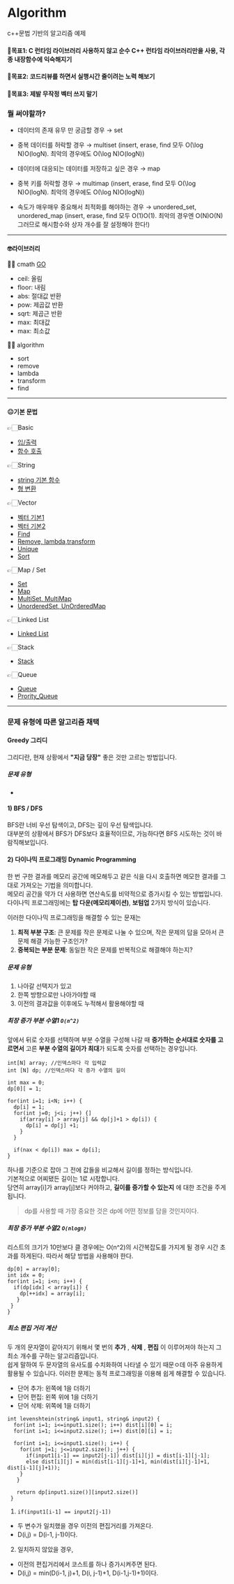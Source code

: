 # Algorithm
c++문법 기반의 알고리즘 예제

#### 📌목표1: C 런타임 라이브러리 사용하지 않고 순수 C++ 런타임 라이브러리만을 사용, 각종 내장함수에 익숙해지기
#### 📌목표2: 코드리뷰를 하면서 실행시간 줄이려는 노력 해보기
#### 📌목표3: 제발 무작정 벡터 쓰지 말기

### 뭘 써야할까?

- 데이터의 존재 유무 만 궁금할 경우 → set

- 중복 데이터를 허락할 경우 → multiset (insert, erase, find 모두 O(\log N)O(logN). 최악의 경우에도 O(\log N)O(logN))

- 데이터에 대응되는 데이터를 저장하고 싶은 경우 → map

- 중복 키를 허락할 경우 → multimap (insert, erase, find 모두 O(\log N)O(logN). 최악의 경우에도 O(\log N)O(logN))

- 속도가 매우매우 중요해서 최적화를 해야하는 경우 → unordered_set, unordered_map (insert, erase, find 모두 O(1)O(1). 최악의 경우엔 O(N)O(N) 그러므로 해시함수와 상자 개수를 잘 설정해야 한다!)

<hr/>

#### 🤓라이브러리

✍🏻 cmath <a href="https://github.com/Choyoonyoung98/Algorithm/blob/master/Grammar/cmath/cmath/main.cpp">GO</a>
  - ceil: 올림
  - floor: 내림
  - abs: 절대값 반환
  - pow: 제곱값 반환
  - sqrt: 제곱근 반환
  - max: 최대값
  - max: 최소값
  
✍🏻 algorithm
  - sort
  - remove
  - lambda
  - transform
  - find
  
<hr/>

#### 😐기본 문법

👉🏻Basic
- <a href="https://github.com/Choyoonyoung98/Algorithm/blob/master/Grammar/Input_Output/Input_Output/main.cpp">입/출력</a>
- <a href="https://github.com/Choyoonyoung98/Algorithm/blob/master/Grammar/Function_Call/Function_Call/main.cpp">함수 호출<a>
  
👉🏻String
- <a href="https://github.com/Choyoonyoung98/Algorithm/blob/master/Grammar/String_Chars/String_Chars/main.cpp">string 기본 함수</a>
- <a href="https://github.com/Choyoonyoung98/Algorithm/blob/master/Grammar/Type/Type/main.cpp">형 변환</a>

👉🏻Vector
- <a href="https://github.com/Choyoonyoung98/Algorithm/blob/master/Grammar/Vector_1/Vector_1/main.cpp">벡터 기본1</a>
- <a href="https://github.com/Choyoonyoung98/Algorithm/blob/master/Grammar/Vector_2/Vector_2/main.cpp">벡터 기본2</a>
- <a href="https://github.com/Choyoonyoung98/Algorithm/blob/master/Grammar/Find/Find/main.cpp">Find</a>
- <a href="https://github.com/Choyoonyoung98/Algorithm/blob/master/Grammar/Remove/Remove/main.cpp">Remove, lambda,transform</a>
- <a href="https://github.com/Choyoonyoung98/Algorithm/blob/master/Grammar/Unique/Unique/main.cpp"> Unique</a>
- <a href="https://github.com/Choyoonyoung98/Algorithm/blob/master/Grammar/Sort/Sort/main.cpp">Sort</a>

👉🏻Map / Set
- <a href="https://github.com/Choyoonyoung98/Algorithm/blob/master/Grammar/Set/Set/main.cpp">Set</a>
- <a href="https://github.com/Choyoonyoung98/Algorithm/blob/master/Grammar/Map/Map/main.cpp">Map</a>
- <a href="https://github.com/Choyoonyoung98/Algorithm/blob/master/Grammar/MultiSet_Map/MultiSet_Map/main.cpp">MultiSet, MultiMap</a>
- <a href="https://github.com/Choyoonyoung98/Algorithm/blob/master/Grammar/UnorderedMap_Set/UnorderedMap_Set/main.cpp"> UnorderedSet, UnOrderedMap</a>

👉🏻Linked List
- <a href="https://github.com/Choyoonyoung98/Algorithm/blob/master/Grammar/LinkedList/LinkedList/main.cpp">Linked List</a>

👉🏻Stack
- <a href="https://github.com/Choyoonyoung98/Algorithm/blob/master/Grammar/Stack/Stack/main.cpp">Stack</a>

👉🏻Queue
- <a href="https://github.com/Choyoonyoung98/Algorithm/blob/master/Grammar/Queue/Queue/main.cpp">Queue</a>
- <a href="https://github.com/Choyoonyoung98/Algorithm/blob/master/Grammar/Priority_Queue/Priority_Queue/main.cpp">Prority_Queue</a>

<hr/>

### 문제 유형에 따른 알고리즘 채택
#### Greedy 그리디
그리디란, 현재 상황에서 **"지금  당장"** 좋은 것만 고르는 방법입니다.  

##### 문제 유형
- 

#### 1) BFS / DFS
BFS란 너비 우선 탐색이고, DFS는 깊이 우선 탐색입니다.  
대부분의 상황에서 BFS가 DFS보다 효율적이므로, 가능하다면 BFS 시도하는 것이 바람직해보입니다.  

#### 2) 다이나믹 프로그래밍 Dynamic Programming
한 번 구한 결과를 메모리 공간에 메모해두고 같은 식을 다시 호출하면 메모한 결과를 그대로 가져오는 기법을 의미합니다.  
메모리 공간을 약가 더 사용하면 연산속도를 비약적으로 증가시킬 수 있는 방법입니다. 다이나믹 프로그래밍에는 **탑 다운(메모리제이션)**, **보텀업** 2가지 방식이 있습니다.  

이러한 다이나믹 프로그래밍을 해결할 수 있는 문재는  
1) **최적 부분 구조**: 큰 문제를 작은 문제로 나눌 수 있으며, 작은 문제의 답을 모아서 큰 문제 해결 가능한 구조인가?
2) **중복되는 부분 문제**: 동일한 작은 문제를 반복적으로 해결해야 하는지?

##### 문제 유형
1) 나아갈 선택지가 있고
2) 한쪽 방향으로만 나아가야할 때
3) 이전의 결과값을 이후에도 누적해서 활용해야할 때  

##### 최장 증가 부분 수열1 `O(n^2)`  
앞에서 뒤로 숫자를 선택하며 부분 수열을 구성해 나갈 때 **증가하는 순서대로 숫자를 고르면서** 고른 **부분 수열의 길이가 최대**가 되도록 숫자를 선택하는 경우입니다.  
```
int[N] array; //인덱스마다 각 입력값
int [N] dp; //인덱스마다 각 증가 수열의 길이

int max = 0;
dp[0][ = 1;

for(int i=1; i<N; i++) {
  dp[i] = 1;
  for(int j=0; j<i; j++) {]
    if(array[i] > array[j] && dp[j]+1 > dp[i]) {
      dp[i] = dp[j] +1;
    }
  }
  
  if(nax < dp[i]) max = dp[i];
}
```  
하나를 기준으로 잡아 그 전에 값들을 비교해서 길이를 정하는 방식입니다.  
기본적으로 어찌됐든 길이는 1로 시잓합니다.  
당연히 array[i]가 array[j]보다 커야하고, **길이를 증가할 수 있는지** 에 대한 조건을 주게 됩니다.  
> dp를 사용할 때 가장 중요한 것은 dp에 어떤 정보를 담을 것인지이다.

##### 최장 증가 부분 수열2 `O(nlogn)`  
리스트의 크기가 10만보다 클 경우에는 O(n^2)의 시간복잡도를 가지게 될 경우 시간 초과를 하게된다. 따라서 해당 방법을 사용해야 한다.  
```
dp[0] = array[0];
int idx = 0;
for(int i=1; i<n; i++) {
  if(dp[idx] < array[i]) {
    dp[++idx] = array[i];
   }
 }
}
```  

##### 최소 편집 거리 계산
두 개의 문자열이 같아지기 위해서 몇 번의 **추가** , **삭제** , **편집** 이 이루어져야 하는지 그 최소 개수를 구하는 알고리즘입니다.  
쉽게 말하여 두 문자열의 유사도를 수치화하여 나타낼 수 있기 때문ㅇ데 아주 유용하게 활용될 수 있습니다. 이러한 문제는 동적 프로그래밍을 이용해 쉽게 해결할 수 있습니다.  
- 단어 추가: 왼쪽에 1을 더하기
- 단어 편집: 왼쪽 위에 1을 더하기
- 단어 삭제: 위쪽에 1을 더하기  

```
int levenshtein(string& input1, string& input2) {
  for(int i=1; i<=input1.size(); i++) dist[i][0] = i;
  for(int i=1; i<=input2.size(); i++) dist[0][i] = i;
  
  for(int i=1; i<=input1.size(); i++) {
    for(int j=1; j<=input2.size(); j++) {
      if(input1[i-1] == input2[j-1]) dist[i][j] = dist[i-1][j-1];
      else dist[i][j] = min(dist[i-1][j-1]+1, min(dist[i][j-1]+1, dist[i-1][j]+1));
    }
   }
   
   return dp[input1.size()][input2.size()]
 }
```

1) `if(input1[i-1] == input2[j-1])`
- 두 변수가 일치했을 경우 이전의 편집거리를 가져온다.  
- D(i,j) = D(i-1, j-1)이다.  

2) 일치하지 않았을 경우,
- 이전의 편집거리에서 코스트를 하나 증가시켜주면 된다.  
- D(i,j) = min(D(i-1, j)+1, D(i, j-1)+1, D(i-1,j-1)+1)이다.  

